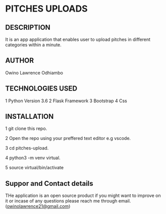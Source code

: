 # PITCHES UPLOADS

## DESCRIPTION
It is an app application that enables user to upload pitches in different categories within a minute.


## AUTHOR
Owino Lawrence Odhiambo


## TECHNOLOGIES USED 
1 Python Version 3.6
2 Flask Framework
3 Bootstrap
4 Css

## INSTALLATION
1 git clone this repo.

2 Open the repo using your preffered text 
editor e.g vscode.

3 cd pitches-upload.

4 python3 -m venv virtual.

5 source virtual/bin/activate

## Suppor and Contact details
THe application is an open source product if you might want to improve on it or incase of any questions please reach me through email. (owinolawrence21@gmail.com)

